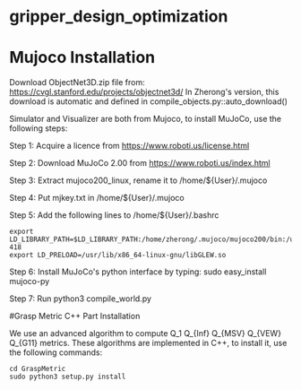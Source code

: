 # gripper_design_optimization

# Mujoco Installation

Download ObjectNet3D.zip file from: https://cvgl.stanford.edu/projects/objectnet3d/
In Zherong's version, this download is automatic and defined in compile_objects.py::auto_download()

Simulator and Visualizer are both from Mujoco, to install MuJoCo, use the following steps:

Step 1: Acquire a licence from https://www.roboti.us/license.html

Step 2: Download MuJoCo 2.00 from https://www.roboti.us/index.html

Step 3: Extract mujoco200_linux, rename it to /home/${User}/.mujoco

Step 4: Put mjkey.txt in /home/${User}/.mujoco

Step 5: Add the following lines to /home/${User}/.bashrc

    export LD_LIBRARY_PATH=$LD_LIBRARY_PATH:/home/zherong/.mujoco/mujoco200/bin:/usr/lib/nvidia-418
    export LD_PRELOAD=/usr/lib/x86_64-linux-gnu/libGLEW.so
    
Step 6: Install MuJoCo's python interface by typing: sudo easy_install mujoco-py

Step 7: Run python3 compile_world.py

#Grasp Metric C++ Part Installation

We use an advanced algorithm to compute Q_1 Q_{Inf} Q_{MSV} Q_{VEW} Q_{G11} metrics. 
These algorithms are implemented in C++, to install it, use the following commands:

    cd GraspMetric
    sudo python3 setup.py install
